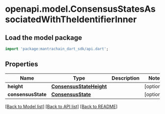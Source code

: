 # openapi.model.ConsensusStatesAssociatedWithTheIdentifierInner

## Load the model package
```dart
import 'package:mantrachain_dart_sdk/api.dart';
```

## Properties
Name | Type | Description | Notes
------------ | ------------- | ------------- | -------------
**height** | [**ConsensusStateHeight**](ConsensusStateHeight.md) |  | [optional] 
**consensusState** | [**ConsensusState**](ConsensusState.md) |  | [optional] 

[[Back to Model list]](../README.md#documentation-for-models) [[Back to API list]](../README.md#documentation-for-api-endpoints) [[Back to README]](../README.md)


